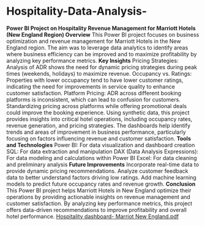 # Hospitality-Data-Analysis-
**Power BI Project on Hospitality Revenue Management for Marriott Hotels (New England Region)
**Overview****
This Power BI project focuses on business optimization and revenue management for Marriott Hotels in the New England region. The aim was to leverage data analytics to identify areas where business efficiency can be improved and to maximize profitability by analyzing key performance metrics.
**Key Insights**
Pricing Strategies: Analysis of ADR shows the need for dynamic pricing strategies during peak times (weekends, holidays) to maximize revenue.
Occupancy vs. Ratings: Properties with lower occupancy tend to have lower customer ratings, indicating the need for improvements in service quality to enhance customer satisfaction.
Platform Pricing: ADR across different booking platforms is inconsistent, which can lead to confusion for customers. Standardizing pricing across platforms while offering promotional deals could improve the booking experience.
Using synthetic data, this project provides insights into critical hotel operations, including occupancy rates, revenue generation, and pricing strategies. The dashboards help identify trends and areas of improvement in business performance, particularly focusing on factors influencing revenue and customer satisfaction.
**Tools and Technologies**
Power BI: For data visualization and dashboard creation
SQL: For data extraction and manipulation
DAX (Data Analysis Expressions): For data modeling and calculations within Power BI
Excel: For data cleaning and preliminary analysis
**Future Improvements**
Incorporate real-time data to provide dynamic pricing recommendations.
Analyze customer feedback data to better understand factors driving low ratings.
Add machine learning models to predict future occupancy rates and revenue growth.
**Conclusion**
This Power BI project helps Marriott Hotels in New England optimize their operations by providing actionable insights on revenue management and customer satisfaction. By analyzing key performance metrics, this project offers data-driven recommendations to improve profitability and overall hotel performance.
[Hospitality dashboard- Marriot New England.pdf](https://github.com/user-attachments/files/17333243/Hospitality.dashboard-.Marriot.New.England.pdf)

